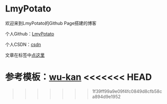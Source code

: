 # LmyPotato

欢迎来到LmyPotato的Github Page搭建的博客

个人Github：[LmyPotato](https://github.com/LmyPotato)

个人CSDN：[csdn](https://blog.csdn.net/qq_45774073?spm=1000.2115.3001.5343)

文章在标签中[点这里](https://lmypotato.github.io/tags/)

参考模板：[wu-kan](https://github.com/wu-kan)
<<<<<<< HEAD
=======

>>>>>>> 1f39ff99a9e09f4fc0849d8cfb58ca894d9e1952

